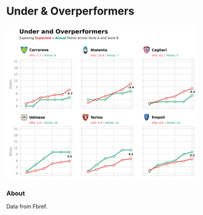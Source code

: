 # Under & Overperformers

![under-over-performers](figures/under-over-performers.png)

### About

Data from Fbref.